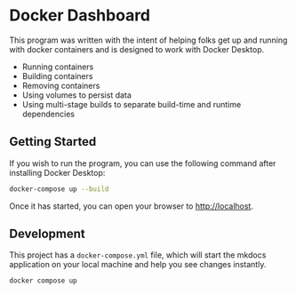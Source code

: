 # Docker Dashboard

This program was written with the intent of helping folks get up and running
with docker containers and is designed to work with Docker Desktop.  

- Running containers
- Building containers
- Removing containers
- Using volumes to persist data
- Using multi-stage builds to separate build-time and runtime dependencies

## Getting Started

If you wish to run the program, you can use the following command after installing Docker Desktop:

```bash
docker-compose up --build
```

Once it has started, you can open your browser to [http://localhost](http://localhost:5001).

## Development

This project has a `docker-compose.yml` file, which will start the mkdocs application on your
local machine and help you see changes instantly.

```bash
docker compose up
```